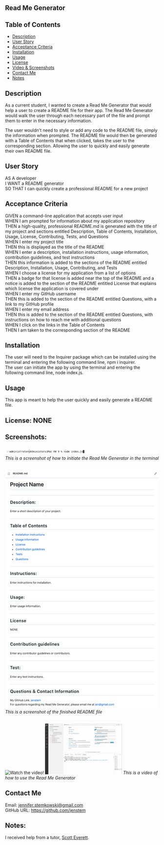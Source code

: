 ## Read Me Generator

## Table of Contents
+ [Description](#description)
+ [User Story](#userstory)
+ [Acceptance Criteria](#acceptance)
+ [Installation](#installation)
+ [Usage](#usage)
+ [License](#license)
+ [Video & Screenshots](#screenshots)
+ [Contact Me](#contact)
+ [Notes](#notes)
##

<a id='description'></a>
## Description

As a current student, I wanted to create a Read Me Generator that would help a user to create a README file for their app.  The Read Me Generator would walk the user through each necessary part of the file and prompt them to enter in the necessary information.

The user wouldn't need to style or add any code to the README file, simply the information when prompted.  The README file would then be generated with a Table of Contents that when clicked, takes the user to the corresponding section.  Allowing the user to quickly and easily generate their own README file.
##

<a id='userstory'></a>
## User Story

AS A developer\
I WANT a README generator\
SO THAT I can quickly create a professional README for a new project
##

<a id='acceptance'></a>
## Acceptance Criteria

GIVEN a command-line application that accepts user input\
WHEN I am prompted for information about my application repository\
THEN a high-quality, professional README.md is generated with the title of my project and sections entitled Description, Table of Contents, Installation, Usage, License, Contributing, Tests, and Questions\
WHEN I enter my project title\
THEN this is displayed as the title of the README\
WHEN I enter a description, installation instructions, usage information, contribution guidelines, and test instructions\
THEN this information is added to the sections of the README entitled Description, Installation, Usage, Contributing, and Tests\
WHEN I choose a license for my application from a list of options\
THEN a badge for that license is added near the top of the README and a notice is added to the section of the README entitled License that explains which license the application is covered under\
WHEN I enter my GitHub username\
THEN this is added to the section of the README entitled Questions, with a link to my GitHub profile\
WHEN I enter my email address\
THEN this is added to the section of the README entitled Questions, with instructions on how to reach me with additional questions\
WHEN I click on the links in the Table of Contents\
THEN I am taken to the corresponding section of the README
##

<a id='installation'></a>
## Installation
The user will need to the Inquirer package which can be installed using the terminal and entering the following command line, npm i inquirer.  <br>
The user can initiate the app by using the terminal and entering the following command line, node index.js.
##

<a id='usage'></a>
## Usage
This app is meant to help the user quickly and easily generate a README file.
##

<a id='license'></a>
## License:  NONE
##

<a id='screenshots'></a>
## Screenshots:
##

![](https://github.com/jenstem/readme-generator/blob/main/assets/getting-started.png)
*This is a screenshot of how to initiate the Read Me Generator in the terminal*
##

![](https://github.com/jenstem/readme-generator/blob/main/assets/readme-example.png)
*This is a screenshot of the finished README file*
##

![Watch the video!](https://youtu.be/92Lcen1axW8)
[<img src="https://github.com/jenstem/readme-generator/blob/main/assets/video.png" width="50%">](https://youtu.be/92Lcen1axW8 "Watch the video!")
*This is a video of how to use the Read Me Generator*
##

<a id='contact'></a>
## Contact Me
Email:  jennifer.stemkowski@gmail.com <br>
GitHub URL:  https://github.com/jenstem

##
<a id='notes'></a>
## Notes:

I received help from a tutor, [Scott Everett](https://calendly.com/fsf-tutor-team/scott-everett?month=2023-06).